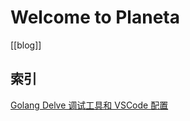 # Welcome to Planeta

[[blog]]

## 索引

[Golang Delve 调试工具和 VSCode 配置](2020-04-14-golang-delve-vscode.md)
